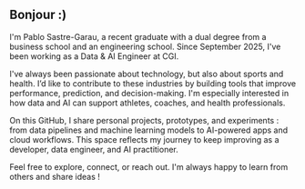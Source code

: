 ## Bonjour :)

I'm Pablo Sastre-Garau, a recent graduate with a dual degree from a business school and an engineering school. Since September 2025, I've been working as a Data & AI Engineer at CGI.

I've always been passionate about technology, but also about sports and health. I’d like to contribute to these industries by building tools that improve performance, prediction, and decision-making. I'm especially interested in how data and AI can support athletes, coaches, and health professionals.

On this GitHub, I share personal projects, prototypes, and experiments : from data pipelines and machine learning models to AI-powered apps and cloud workflows. This space reflects my journey to keep improving as a developer, data engineer, and AI practitioner.

Feel free to explore, connect, or reach out. I'm always happy to learn from others and share ideas !

<!--
**pablosastregarau/pablosastregarau** is a ✨ _special_ ✨ repository because its `README.md` (this file) appears on your GitHub profile.

Here are some ideas to get you started:

- 🔭 I’m currently working on ...
- 🌱 I’m currently learning ...
- 👯 I’m looking to collaborate on ...
- 🤔 I’m looking for help with ...
- 💬 Ask me about ...
- 📫 How to reach me: ...
- 😄 Pronouns: ...
- ⚡ Fun fact: ...
-->
